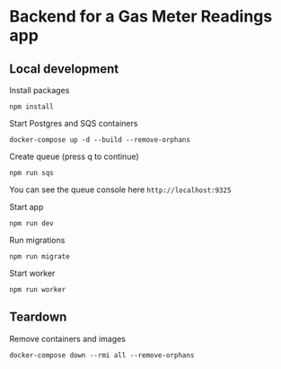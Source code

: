 # Backend for a Gas Meter Readings app

## Local development

Install packages
```
npm install
```

Start Postgres and SQS containers
```
docker-compose up -d --build --remove-orphans
```

Create queue (press q to continue)
```
npm run sqs
```
You can see the queue console here `http://localhost:9325`

Start app
```
npm run dev
```

Run migrations
```
npm run migrate
```

Start worker
```
npm run worker
```


## Teardown

Remove containers and images
```
docker-compose down --rmi all --remove-orphans
```
